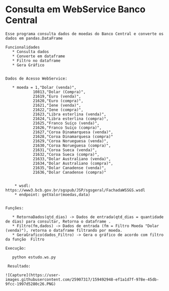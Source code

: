 # Consulta em WebService Banco Central

    Esse programa consulta dados de moedas do Banco Central e converte os dados em pandas.DataFrame
    
    Funcionalidades
       * Consulta dados
       * Converte em dataframe
       * Filtro no dataframe
       * Gera Gráfico


    Dados de Acesso WebService:

       * moeda = 1,"Dolar (venda)",
                10813,"Dolar (Compra)",
                21619,"Euro (venda)",
                21620,"Euro (compra)",
                21621,"Iene (venda)",
                21622,"Iene (compra)",
                21623,"Libra esterlina (venda)",
                21624,"Libra esterlina (compra)",
                21625,"Franco Suíço (venda)",
                21626,"Franco Suíço (compra)",
                21627,"Coroa Dinamarquesa (venda)",
                21628,"Coroa Dinamarquesa (compra)"
                21629,"Coroa Norueguesa (venda)",
                21630,"Coroa Norueguesa (compra)",
                21631,"Coroa Sueca (venda)",
                21632,"Coroa Sueca (compra)",
                21633,"Dolar Australiano (venda)",
                21634,"Dolar Australiano (compra)",
                21635,"Dolar Canadense (venda)",
                21636,"Dolar Canadense (compra)"
       
       
        * wsdl: https://www3.bcb.gov.br/sgspub/JSP/sgsgeral/FachadaWSSGS.wsdl
        * endpoint: getValor(moedas,data)
    

    Funções:
        
       * RetornaDados(qtd_dias) -> Dados de entrada(qtd_dias = quantidade de dias) para consultar, Retorna o dataframe .
       * Filtro(fm,dados) -> Dados de entrada (fm = Filtro Moeda "Dolar (venda)"), retorna o dataframe filtrando por moeda.
       * GeraGrafico(dados_Filtro) -> Gera o gráfico de acordo com filtro da função  Filtro
    
    Execução:
       
       python estudo.ws.py

     Resultado: 

    ![Capture](https://user-images.githubusercontent.com/25907317/159492948-ef1a1d7f-978e-45db-9fcc-1997d5280c26.PNG)

    
    
